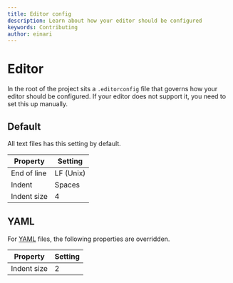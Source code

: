 ```yaml
---
title: Editor config
description: Learn about how your editor should be configured
keywords: Contributing
author: einari
---
```


# Editor

In the root of the project sits a `.editorconfig` file that governs how your editor should be configured. If your editor does not support it, you need to
set this up manually.

## Default

All text files has this setting by default.

| Property    | Setting   |
| ----------- | --------- |
| End of line | LF (Unix) |
| Indent      | Spaces    |
| Indent size | 4         |

## YAML

For [YAML](https://en.wikipedia.org/wiki/YAML) files, the following properties are overridden.

| Property    | Setting   |
| ----------- | --------- |
| Indent size | 2         |
